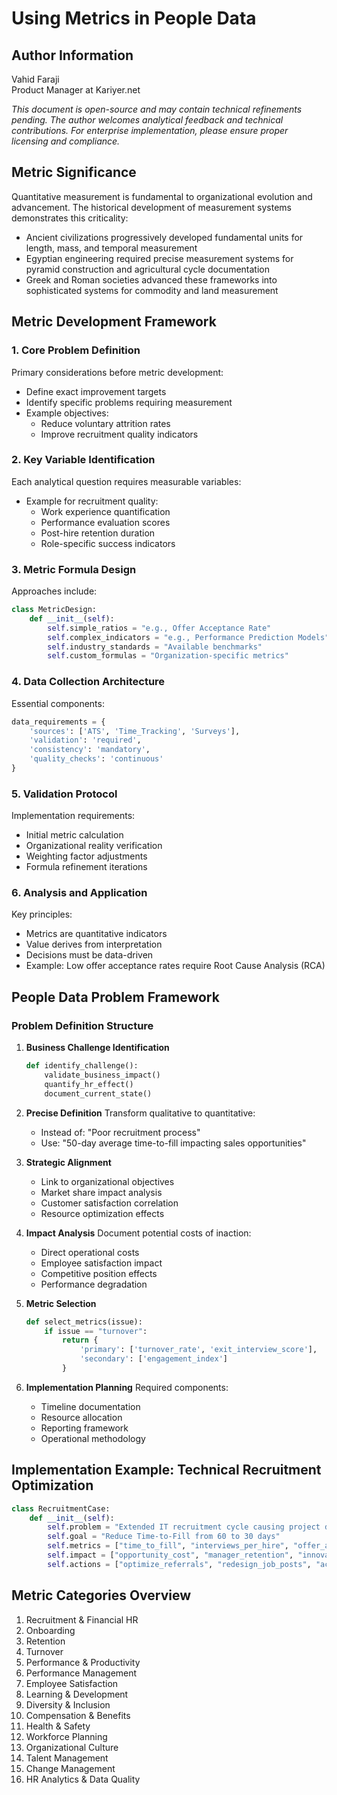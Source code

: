 # Using Metrics in People Data

## Author Information
Vahid Faraji  
Product Manager at Kariyer.net

*This document is open-source and may contain technical refinements pending. The author welcomes analytical feedback and technical contributions. For enterprise implementation, please ensure proper licensing and compliance.*

## Metric Significance

Quantitative measurement is fundamental to organizational evolution and advancement. The historical development of measurement systems demonstrates this criticality:

- Ancient civilizations progressively developed fundamental units for length, mass, and temporal measurement
- Egyptian engineering required precise measurement systems for pyramid construction and agricultural cycle documentation
- Greek and Roman societies advanced these frameworks into sophisticated systems for commodity and land measurement

## Metric Development Framework

### 1. Core Problem Definition
Primary considerations before metric development:
- Define exact improvement targets
- Identify specific problems requiring measurement
- Example objectives:
  - Reduce voluntary attrition rates
  - Improve recruitment quality indicators

### 2. Key Variable Identification
Each analytical question requires measurable variables:
- Example for recruitment quality:
  - Work experience quantification
  - Performance evaluation scores
  - Post-hire retention duration
  - Role-specific success indicators

### 3. Metric Formula Design
Approaches include:
```python
class MetricDesign:
    def __init__(self):
        self.simple_ratios = "e.g., Offer Acceptance Rate"
        self.complex_indicators = "e.g., Performance Prediction Models"
        self.industry_standards = "Available benchmarks"
        self.custom_formulas = "Organization-specific metrics"
```

### 4. Data Collection Architecture
Essential components:
```python
data_requirements = {
    'sources': ['ATS', 'Time_Tracking', 'Surveys'],
    'validation': 'required',
    'consistency': 'mandatory',
    'quality_checks': 'continuous'
}
```

### 5. Validation Protocol
Implementation requirements:
- Initial metric calculation
- Organizational reality verification
- Weighting factor adjustments
- Formula refinement iterations

### 6. Analysis and Application
Key principles:
- Metrics are quantitative indicators
- Value derives from interpretation
- Decisions must be data-driven
- Example: Low offer acceptance rates require Root Cause Analysis (RCA)

## People Data Problem Framework

### Problem Definition Structure
1. **Business Challenge Identification**
   ```python
   def identify_challenge():
       validate_business_impact()
       quantify_hr_effect()
       document_current_state()
   ```

2. **Precise Definition**
   Transform qualitative to quantitative:
   - Instead of: "Poor recruitment process"
   - Use: "50-day average time-to-fill impacting sales opportunities"

3. **Strategic Alignment**
   - Link to organizational objectives
   - Market share impact analysis
   - Customer satisfaction correlation
   - Resource optimization effects

4. **Impact Analysis**
   Document potential costs of inaction:
   - Direct operational costs
   - Employee satisfaction impact
   - Competitive position effects
   - Performance degradation

5. **Metric Selection**
   ```python
   def select_metrics(issue):
       if issue == "turnover":
           return {
               'primary': ['turnover_rate', 'exit_interview_score'],
               'secondary': ['engagement_index']
           }
   ```

6. **Implementation Planning**
   Required components:
   - Timeline documentation
   - Resource allocation
   - Reporting framework
   - Operational methodology

## Implementation Example: Technical Recruitment Optimization

```python
class RecruitmentCase:
    def __init__(self):
        self.problem = "Extended IT recruitment cycle causing project delays"
        self.goal = "Reduce Time-to-Fill from 60 to 30 days"
        self.metrics = ["time_to_fill", "interviews_per_hire", "offer_acceptance_rate"]
        self.impact = ["opportunity_cost", "manager_retention", "innovation_speed"]
        self.actions = ["optimize_referrals", "redesign_job_posts", "accelerate_decisions"]
```

## Metric Categories Overview
1. Recruitment & Financial HR
2. Onboarding
3. Retention
4. Turnover
5. Performance & Productivity
6. Performance Management
7. Employee Satisfaction
8. Learning & Development
9. Diversity & Inclusion
10. Compensation & Benefits
11. Health & Safety
12. Workforce Planning
13. Organizational Culture
14. Talent Management
15. Change Management
16. HR Analytics & Data Quality
